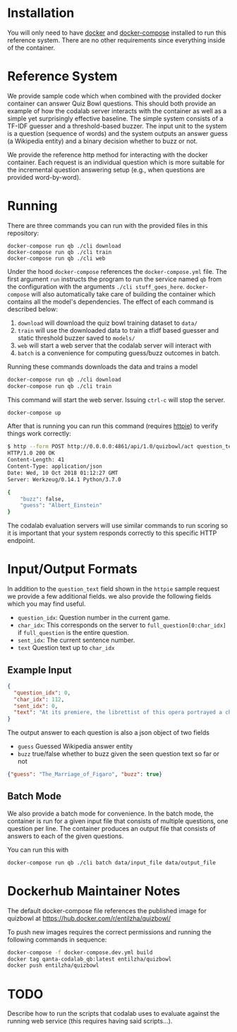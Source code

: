 # Installation

You will only need to have [docker](https://docs.docker.com/install/) and [docker-compose](https://docs.docker.com/compose/install/)
installed to run this reference system. There are no other requirements since
everything inside of the container.

# Reference System

We provide sample code which when combined with the provided docker container can answer Quiz
Bowl questions. This should both provide an example of how the codalab server
interacts with the container as well as a simple yet surprisingly effective
baseline. The simple system consists of a TF-IDF guesser and a threshold-based
buzzer.  The input unit to the system is a question (sequence of words) and the
system outputs an answer guess (a Wikipedia entity) and a binary decision
whether to buzz or not.

We provide the reference http method for interacting with the docker container.
Each request is an individual question which is more suitable for the incremental question answering setup (e.g.,
when questions are provided word-by-word).

# Running

There are three commands you can run with the provided files in this repository:

```
docker-compose run qb ./cli download
docker-compose run qb ./cli train
docker-compose run qb ./cli web
```

Under the hood `docker-compose` references the `docker-compose.yml` file. The
first argument `run` instructs the program to run the service named `qb` from
the configuration with the arguments `./cli stuff_goes_here`. `docker-compose`
will also automatically take care of building the container which contains all
the model's dependencies. The effect of each command is described below:

1. `download` will download the quiz bowl training dataset to `data/`
2. `train` will use the downloaded data to train a tfidf based guesser and
   static threshold buzzer saved to `models/`
3. `web` will start a web server that the codalab server will interact with
4. `batch` is a convenience for computing guess/buzz outcomes in batch.

Running these commands downloads the data and trains a model

```bash
docker-compose run qb ./cli download
docker-compose run qb ./cli train
```

This command will start the web server. Issuing `ctrl-c` will stop the server.

```bash
docker-compose up
```

After that is running you can run this command (requires
[httpie](https://httpie.org/)) to verify things work correctly:

```bash
$ http --form POST http://0.0.0.0:4861/api/1.0/quizbowl/act question_text='Name the the inventor of general relativity and the photoelectric effect'
HTTP/1.0 200 OK
Content-Length: 41
Content-Type: application/json
Date: Wed, 10 Oct 2018 01:12:27 GMT
Server: Werkzeug/0.14.1 Python/3.7.0

{
    "buzz": false,
    "guess": "Albert_Einstein"
}
```

The codalab evaluation servers will use similar commands to run scoring so it
is important that your system responds correctly to this specific HTTP
endpoint.

# Input/Output Formats
In addition to the `question_text` field shown in the `httpie` sample request we provide a few additional fields.
we also provide the following fields which you may find useful.

 * `question_idx`: Question number in the current game.
 * `char_idx`: This corresponds on the server to `full_question[0:char_idx]` if `full_question` is the entire question.
 * `sent_idx`: The current sentence number.
 * `text` Question text up to `char_idx`


## Example Input

```json
{
  "question_idx": 0,
  "char_idx": 112,
  "sent_idx": 0,
  "text": "At its premiere, the librettist of this opera portrayed a character who asks for a glass of wine with his dying wish"
}
```

The output answer to each question is also a json object of two fields
 * `guess` Guessed Wikipedia answer entity
 * `buzz` true/false whether to buzz given the seen question text so far or not

```json
{"guess": "The_Marriage_of_Figaro", "buzz": true}
```

## Batch Mode
We also provide a batch mode for convenience. In the batch mode, the container is
run for a given input file that consists of multiple questions, one question
per line.  The container produces an output file that consists of answers to
each of the given questions.

You can run this with

```bash
docker-compose run qb ./cli batch data/input_file data/output_file
```

# Dockerhub Maintainer Notes

The default docker-compose file references the published image for quizbowl at
https://hub.docker.com/r/entilzha/quizbowl/

To push new images requires the correct permissions and running the following
commands in sequence:

```bash
docker-compose -f docker-compose.dev.yml build
docker tag qanta-codalab_qb:latest entilzha/quizbowl
docker push entilzha/quizbowl
```

# TODO

Describe how to run the scripts that codalab uses to evaluate against the running web service (this requires having said scripts...).
